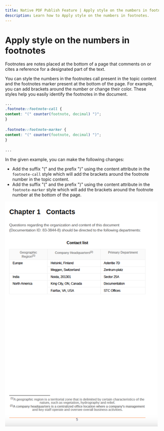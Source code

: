 ```yaml
---
title: Native PDF Publish Feature | Apply style on the numbers in footnotes
description: Learn how to Apply style on the numbers in footnotes.
---
```

# Apply style on the numbers in footnotes

Footnotes are notes placed at the bottom of a page that comments on or cites a reference for a designated part of the text. 

You can style the numbers in the footnotes call present in the topic content and the footnotes marker present at the bottom of the page. For example, you can add brackets around the number or change their color. These styles help you easily identify the footnotes in the document. 

```css
...
.footnote::footnote-call { 
content: "(" counter(footnote, decimal) ")"; 
} 

.footnote::footnote-marker { 
content: "(" counter(footnote, decimal) ")"; 
} 

...
```

In the given example, you can make the following changes: 

* Add the suffix "(" and the prefix ")" using the content attribute in the `footnote-call` style which will add the brackets around the footnote number in the topic content. 
* Add the suffix "(" and the prefix ")" using the content attribute in the `footnote-marker` style which will add the brackets around the footnote number at the bottom of the page. 

<img src="./assets/pdf-output-footer-numbers.png" alt= "Footer PDF output" width=500>
